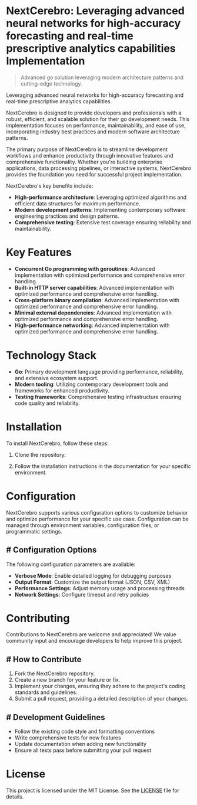 <!-- fallback_NextCerebro_20250802171923_92581 -->

# NextCerebro: Leveraging advanced neural networks for high-accuracy forecasting and real-time prescriptive analytics capabilities Implementation
> Advanced go solution leveraging modern architecture patterns and cutting-edge technology.

Leveraging advanced neural networks for high-accuracy forecasting and real-time prescriptive analytics capabilities.

NextCerebro is designed to provide developers and professionals with a robust, efficient, and scalable solution for their go development needs. This implementation focuses on performance, maintainability, and ease of use, incorporating industry best practices and modern software architecture patterns.

The primary purpose of NextCerebro is to streamline development workflows and enhance productivity through innovative features and comprehensive functionality. Whether you're building enterprise applications, data processing pipelines, or interactive systems, NextCerebro provides the foundation you need for successful project implementation.

NextCerebro's key benefits include:

* **High-performance architecture**: Leveraging optimized algorithms and efficient data structures for maximum performance.
* **Modern development patterns**: Implementing contemporary software engineering practices and design patterns.
* **Comprehensive testing**: Extensive test coverage ensuring reliability and maintainability.

# Key Features

* **Concurrent Go programming with goroutines**: Advanced implementation with optimized performance and comprehensive error handling.
* **Built-in HTTP server capabilities**: Advanced implementation with optimized performance and comprehensive error handling.
* **Cross-platform binary compilation**: Advanced implementation with optimized performance and comprehensive error handling.
* **Minimal external dependencies**: Advanced implementation with optimized performance and comprehensive error handling.
* **High-performance networking**: Advanced implementation with optimized performance and comprehensive error handling.

# Technology Stack

* **Go**: Primary development language providing performance, reliability, and extensive ecosystem support.
* **Modern tooling**: Utilizing contemporary development tools and frameworks for enhanced productivity.
* **Testing frameworks**: Comprehensive testing infrastructure ensuring code quality and reliability.

# Installation

To install NextCerebro, follow these steps:

1. Clone the repository:


2. Follow the installation instructions in the documentation for your specific environment.

# Configuration

NextCerebro supports various configuration options to customize behavior and optimize performance for your specific use case. Configuration can be managed through environment variables, configuration files, or programmatic settings.

## # Configuration Options

The following configuration parameters are available:

* **Verbose Mode**: Enable detailed logging for debugging purposes
* **Output Format**: Customize the output format (JSON, CSV, XML)
* **Performance Settings**: Adjust memory usage and processing threads
* **Network Settings**: Configure timeout and retry policies

# Contributing

Contributions to NextCerebro are welcome and appreciated! We value community input and encourage developers to help improve this project.

## # How to Contribute

1. Fork the NextCerebro repository.
2. Create a new branch for your feature or fix.
3. Implement your changes, ensuring they adhere to the project's coding standards and guidelines.
4. Submit a pull request, providing a detailed description of your changes.

## # Development Guidelines

* Follow the existing code style and formatting conventions
* Write comprehensive tests for new features
* Update documentation when adding new functionality
* Ensure all tests pass before submitting your pull request

# License

This project is licensed under the MIT License. See the [LICENSE](https://github.com/cerenyilmazjinx/NextCerebro/blob/main/LICENSE) file for details.
